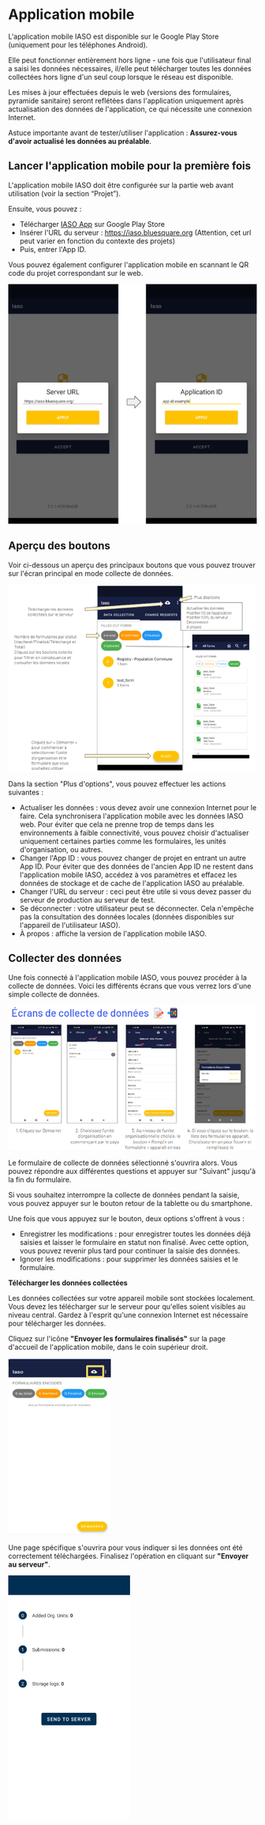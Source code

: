 # Application mobile

L'application mobile IASO est disponible sur le Google Play Store (uniquement pour les téléphones Android).

Elle peut fonctionner entièrement hors ligne - une fois que l'utilisateur final a saisi les données nécessaires, il/elle peut télécharger toutes les données collectées hors ligne d'un seul coup lorsque le réseau est disponible.

Les mises à jour effectuées depuis le web (versions des formulaires, pyramide sanitaire) seront reflétées dans l'application uniquement après actualisation des données de l'application, ce qui nécessite une connexion Internet.

Astuce importante avant de tester/utiliser l'application : **Assurez-vous d'avoir actualisé les données au préalable**.

## Lancer l'application mobile pour la première fois

L'application mobile IASO doit être configurée sur la partie web avant utilisation (voir la section “Projet”).

Ensuite, vous pouvez :

- Télécharger [IASO App](https://play.google.com/store/apps/details?id=com.bluesquarehub.iaso&pcampaignid=web_share) sur Google Play Store
- Insérer l'URL du serveur : https://iaso.bluesquare.org (Attention, cet url peut varier en fonction du contexte des projets)
- Puis, entrer l'App ID.

Vous pouvez également configurer l'application mobile en scannant le QR code du projet correspondant sur le web. 

![](attachments/iasomobileapplicationsetup.png)


## Aperçu des boutons

Voir ci-dessous un aperçu des principaux boutons que vous pouvez trouver sur l'écran principal en mode collecte de données. 

![](attachments/mobileappbuttonsfr.png)

Dans la section "Plus d'options", vous pouvez effectuer les actions suivantes :

- Actualiser les données : vous devez avoir une connexion Internet pour le faire. Cela synchronisera l'application mobile avec les données IASO web. Pour éviter que cela ne prenne trop de temps dans les environnements à faible connectivité, vous pouvez choisir d'actualiser uniquement certaines parties comme les formulaires, les unités d'organisation, ou autres.
- Changer l'App ID : vous pouvez changer de projet en entrant un autre App ID. Pour éviter que des données de l'ancien App ID ne restent dans l'application mobile IASO, accédez à vos paramètres et effacez les données de stockage et de cache de l'application IASO au préalable.
- Changer l'URL du serveur : ceci peut être utile si vous devez passer du serveur de production au serveur de test.
- Se déconnecter : votre utilisateur peut se déconnecter. Cela n'empêche pas la consultation des données locales (données disponibles sur l'appareil de l'utilisateur IASO).
- À propos : affiche la version de l'application mobile IASO. 


## Collecter des données

Une fois connecté à l'application mobile IASO, vous pouvez procéder à la collecte de données. Voici les différents écrans que vous verrez lors d'une simple collecte de données.

![alt text](attachments/datacollectionfr.png)

Le formulaire de collecte de données sélectionné s'ouvrira alors. Vous pouvez répondre aux différentes questions et appuyer sur "Suivant" jusqu'à la fin du formulaire.

Si vous souhaitez interrompre la collecte de données pendant la saisie, vous pouvez appuyer sur le bouton retour de la tablette ou du smartphone.

Une fois que vous appuyez sur le bouton, deux options s'offrent à vous :

- Enregistrer les modifications : pour enregistrer toutes les données déjà saisies et laisser le formulaire en statut non finalisé. Avec cette option, vous pouvez revenir plus tard pour continuer la saisie des données.
- Ignorer les modifications : pour supprimer les données saisies et le formulaire.

**Télécharger les données collectées**

Les données collectées sur votre appareil mobile sont stockées localement. Vous devez les télécharger sur le serveur pour qu'elles soient visibles au niveau central. Gardez à l'esprit qu'une connexion Internet est nécessaire pour télécharger les données.

Cliquez sur l'icône **"Envoyer les formulaires finalisés"** sur la page d'accueil de l'application mobile, dans le coin supérieur droit.

![alt text](attachments/uploaddatafr.png)

Une page spécifique s'ouvrira pour vous indiquer si les données ont été correctement téléchargées. Finalisez l'opération en cliquant sur **"Envoyer au serveur"**.

![alt text](attachments/sendserver.png)
